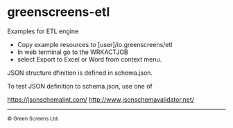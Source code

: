 # greenscreens-etl

Examples for ETL engine

- Copy example resources to [user]/io.greenscreens/etl 
- In web terminal go to the WRKACTJOB 
-  select Export to Excel or Word from context menu.

JSON structure dfinition is defined in schema.json.

To test JSON definition to schema.json, use one of

https://jsonschemalint.com/
http://www.jsonschemavalidator.net/

<hr>
<small>&copy; Green Screens Ltd.</small>
